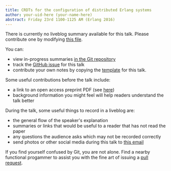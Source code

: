 ```yaml
---
title: CRDTs for the configuration of distributed Erlang systems
author: your-uid-here (your-name-here)
abstract: Friday 23rd 1100-1125 AM (Erlang 2016)
---
```


There is currently no liveblog summary available for this talk. Please contribute one by modifying [this file](https://github.com/ocamllabs/icfp2016-blog/blob/master/Erlang/crdts-for-the-configuration-of.md).

You can:
* view in-progress summaries [in the Git repository](https://github.com/ocamllabs/icfp2016-blog/tree/master/Erlang/crdts-for-the-configuration-of/)
* track the [GitHub issue](https://github.com/ocamllabs/icfp2016-blog/issues/140) for this talk
* contribute your own notes by copying the [template](crdts-for-the-configuration-of/template.md) for this talk.

Some useful contributions before the talk include:
* a link to an open access preprint PDF (see [here](https://github.com/gasche/icfp2016-papers))
* background information you might feel will help readers understand the talk better

During the talk, some useful things to record in a liveblog are:
* the general flow of the speaker's explanation
* summaries or links that would be useful to a reader that has not read the paper
* any questions the audience asks which may not be recorded correctly
* send photos or other social media during this talk to [this email](mailto:icfp16.photos@gmail.com?subject=Erlang:crdts-for-the-configuration-of)

If you find yourself confused by Git, you are not alone. Find a nearby functional progammer
to assist you with the fine art of issuing a [pull request](https://help.github.com/articles/about-pull-requests/).

